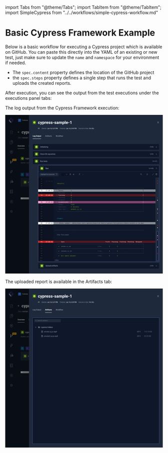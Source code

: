 import Tabs from "@theme/Tabs";
import TabItem from "@theme/TabItem";
import SimpleCypress from "../../workflows/simple-cypress-workflow.md"

# Basic Cypress Framework Example

Below is a basic workflow for executing a Cypress project which is available
on GitHub. You can paste this directly into the YAML of an existing or new test, just make
sure to update the `name` and `namespace` for your environment if needed.

- The `spec.content` property defines the location of the GitHub project
- the `spec.steps` property defines a single step that runs the test and uploads the created reports.

<SimpleCypress/>

After execution, you can see the output from the test executions under the executions panel tabs:

<Tabs>
<TabItem value="logs" label="Log Output" default>

The log output from the Cypress Framework execution:

![Cypress Framework Log Output](images/basic-cypress-log-output.png)

</TabItem>
<TabItem value="artifacts" label="Artifacts" default>

The uploaded report is available in the Artifacts tab:

![Cypress Framework Artifacts](images/basic-cypress-artifacts.png)

</TabItem>

</Tabs>

